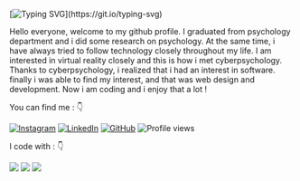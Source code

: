 [![Typing SVG](https://readme-typing-svg.herokuapp.com?font=Roboto+Slab&size=24&color=D4D21B&lines=Hi+there!+I'm+Devrim;Welcome+my+github+profile!)](https://git.io/typing-svg)


Hello everyone, welcome to my github profile. I graduated from psychology department and i did some research on psychology. 
At the same time, i have always tried to follow technology closely throughout my life. I am interested in virtual reality closely and this is how i met cyberpsychology. Thanks to cyberpsychology, i realized that i had an interest in software. finally i was able to find my interest, and that was web design and development. Now i am coding and i enjoy that a lot !


You can find me : 👇

[![Instagram](https://img.shields.io/badge/Instagram-%23E4405F.svg?style=for-the-badge&logo=Instagram&logoColor=white)](https://www.instagram.com/devrimakgun/)
[![LinkedIn](https://img.shields.io/badge/linkedin-%230077B5.svg?style=for-the-badge&logo=linkedin&logoColor=white)](https://www.linkedin.com/in/devrimakgun/)
[![GitHub](https://img.shields.io/badge/github-%23121011.svg?style=for-the-badge&logo=github&logoColor=white)](https://github.com/devrimakgun)
![Profile views](https://gpvc.arturio.dev/devrimakgun)


I code with :  👇

<img src="https://img.shields.io/badge/JavaScript-F7DF1E?style=for-the-badge&logo=javascript&logoColor=white"/> <img src="https://img.shields.io/badge/HTML-239120?style=for-the-badge&logo=html5&logoColor=white"/>  <img src="https://img.shields.io/badge/CSS-239120?&style=for-the-badge&logo=css3&logoColor=white"/>
